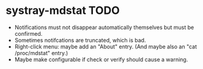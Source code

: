 systray-mdstat TODO
===================

* Notifications must not disappear automatically themselves but must
  be confirmed.
* Sometimes notifcations are truncated, which is bad.
* Right-click menu: maybe add an "About" entry. (And maybe also an
  "cat /proc/mdstat" entry.)
* Maybe make configurable if check or verify should cause a warning.
